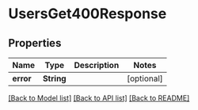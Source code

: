 # UsersGet400Response

## Properties
Name | Type | Description | Notes
------------ | ------------- | ------------- | -------------
**error** | **String** |  | [optional] 

[[Back to Model list]](../README.md#documentation-for-models) [[Back to API list]](../README.md#documentation-for-api-endpoints) [[Back to README]](../README.md)


